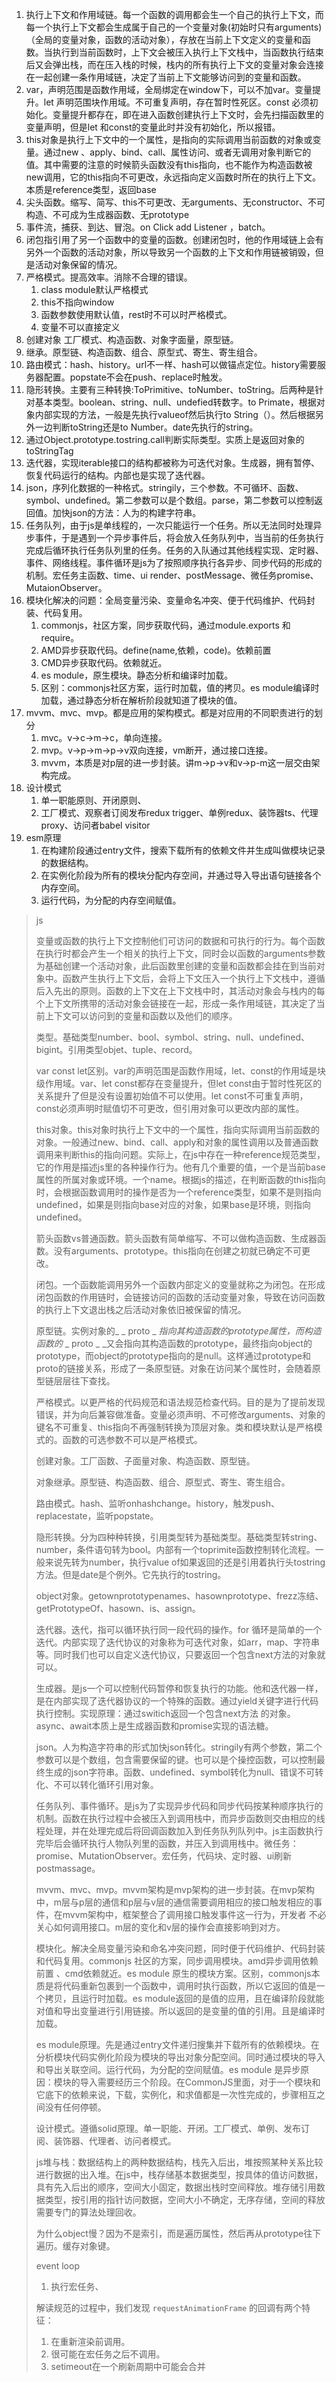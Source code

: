1. 执行上下文和作用域链。每一个函数的调用都会生一个自己的执行上下文，而每一个执行上下文都会生成属于自己的一个变量对象(初始时只有arguments)（全局的变量对象，函数的活动对象），存放在当前上下文定义的变量和函数。当执行到当前函数时，上下文会被压入执行上下文栈中，当函数执行结束后又会弹出栈，而在压入栈的时候，栈内的所有执行上下文的变量对象会连接在一起创建一条作用域链，决定了当前上下文能够访问到的变量和函数。
2. var，声明范围是函数作用域，全局绑定在window下，可以不加var。变量提升。let 声明范围块作用域。不可重复声明，存在暂时性死区。const 必须初始化。变量提升都存在，即在进入函数创建执行上下文时，会先扫描函数里的变量声明，但是let 和const的变量此时并没有初始化，所以报错。
3. this对象是执行上下文中的一个属性，是指向的实际调用当前函数的对象或变量。通过new 、apply、bind、call、属性访问、或者无调用对象判断它的值。其中需要的注意的时候箭头函数没有this指向，也不能作为构造函数被new调用，它的this指向不可更改，永远指向定义函数时所在的执行上下文。本质是reference类型，返回base
4. 尖头函数。缩写、简写、this不可更改、无arguments、无constructor、不可构造、不可成为生成器函数、无prototype
5. 事件流，捕获、到达、冒泡。on Click add Listener ，batch。
6. 闭包指引用了另一个函数中的变量的函数。创建闭包时，他的作用域链上会有另外一个函数的活动对象，所以导致另一个函数的上下文和作用链被销毁，但是活动对象保留的情况。
7. 严格模式。提高效率。消除不合理的错误。
   1. class module默认严格模式
   2. this不指向window
   3. 函数参数使用默认值，rest时不可以时严格模式。
   4. 变量不可以直接定义
8. 创建对象 工厂模式、构造函数、对象字面量，原型链。
9. 继承。原型链、构造函数、组合、原型式、寄生、寄生组合。
10. 路由模式：hash、history。url不一样、hash可以做锚点定位。history需要服务器配置。popstate不会在push、replace时触发。
11. 隐形转换。主要有三种转换:ToPrimitive、toNumber、toString。后两种是针对基本类型。boolean、string、null、undefied转数字。to Primate，根据对象内部实现的方法，一般是先执行valueof然后执行to String（）。然后根据另外一边判断toString还是to Number。date先执行的string。
12. 通过Object.prototype.tostring.call判断实际类型。实质上是返回对象的toStringTag
13. 迭代器，实现iterable接口的结构都被称为可迭代对象。生成器，拥有暂停、恢复代码运行的结构。内部也是实现了迭代器。
14. json，序列化数据的一种格式。stringily，三个参数。不可循环、函数、symbol、undefined。第二参数可以是个数组。parse，第二参数可以控制返回值。加快json的方法：人为的构建字符串。
15. 任务队列，由于js是单线程的，一次只能运行一个任务。所以无法同时处理异步事件，于是遇到一个异步事件后，将会放入任务队列中，当当前的任务执行完成后循环执行任务队列里的任务。任务的入队通过其他线程实现、定时器、事件、网络线程。事件循环是js为了按照顺序执行各异步、同步代码的形成的机制。宏任务主函数、time、ui render、postMessage、微任务promise、MutaionObserver。
16. 模块化解决的问题：全局变量污染、变量命名冲突、便于代码维护、代码封装、代码复用。
    1. commonjs，社区方案，同步获取代码，通过module.exports 和require。
    2. AMD异步获取代码。define(name,依赖，code)。依赖前置
    3. CMD异步获取代码。依赖就近。
    4. es module，原生模块。静态分析和编译时加载。
    5. 区别：commonjs社区方案，运行时加载，值的拷贝。es module编译时加载，通过静态分析在解析阶段就知道了模块的值。
17. mvvm、mvc、mvp。都是应用的架构模式。都是对应用的不同职责进行的划分
    1. mvc。v->c->m->c，单向连接。
    2. mvp。v->p->m->p->v双向连接，vm断开，通过接口连接。
    3. mvvm，本质是对p层的进一步封装。讲m->p->v和v->p-m这一层交由架构完成。
18. 设计模式
    1. 单一职能原则、开闭原则、
    2. 工厂模式、观察者订阅发布redux trigger、单例redux、装饰器ts、代理proxy、访问者babel visitor
19. esm原理
    1. 在构建阶段通过entry文件，搜索下载所有的依赖文件并生成叫做模块记录的数据结构。
    2. 在实例化阶段为所有的模块分配内存空间，并通过导入导出语句链接各个内存空间。
    3. 运行代码，为分配的内存空间赋值。

> js
>
> 变量或函数的执行上下文控制他们可访问的数据和可执行的行为。每个函数在执行时都会产生一个相关的执行上下文，同时会以函数的arguments参数为基础创建一个活动对象，此后函数里创建的变量和函数都会挂在到当前对象中。函数产生执行上下文后，会将上下文压入一个执行上下文栈中，遵循后入先出的原则。函数的上下文在上下文栈中时，其活动对象会与栈内的每个上下文所携带的活动对象会链接在一起，形成一条作用域链，其决定了当前上下文可以访问到的变量和函数以及他们的顺序。
>
> 类型。基础类型number、bool、symbol、string、null、undefined、bigint。引用类型objet、tuple、record。
>
> var const let区别。var的声明范围是函数作用域，let、const的作用域是块级作用域。var、let const都存在变量提升，但let const由于暂时性死区的关系提升了但是没有设置初始值不可以使用。let const不可重复声明，const必须声明时赋值切不可更改，但引用对象可以更改内部的属性。
>
> this对象。this对象时执行上下文中的一个属性，指向实际调用当前函数的对象。一般通过new、bind、call、apply和对象的属性调用以及普通函数调用来判断this的指向问题。实际上，在js中存在一种reference规范类型，它的作用是描述js里的各种操作行为。他有几个重要的值，一个是当前base 属性的所属对象或环境。一个name。根据js的描述，在判断函数的this指向时，会根据函数调用时的操作是否为一个reference类型，如果不是则指向undefined，如果是则指向base对应的对象，如果base是环境，则指向undefined。
>
> 箭头函数vs普通函数。箭头函数有简单缩写、不可以做构造函数、生成器函数。没有arguments、prototype。this指向在创建之初就已确定不可更改。
>
> 闭包。一个函数能调用另外一个函数内部定义的变量就称之为闭包。在形成闭包函数的作用链时，会链接访问的函数的活动变量对象，导致在访问函数的执行上下文退出栈之后活动对象依旧被保留的情况。
>
> 原型链。实例对象的_ _ proto _ _指向其构造函数的prototype属性，而构造函数的_  _ proto _ _又会指向其构造函数的prototype，最终指向object的prototype，而object的prototype指向的是null。这样通过prototype和 proto的链接关系，形成了一条原型链。对象在访问某个属性时，会随着原型链层层往下查找。
>
> 严格模式。以更严格的代码规范和语法规范检查代码。目的是为了提前发现错误，并为向后兼容做准备。变量必须声明、不可修改arguments、对象的键名不可重复、this指向不再强制转换为顶层对象。类和模块默认是严格模式的。函数的可选参数不可以是严格模式。
>
> 创建对象。工厂函数、子面量对象、构造函数、原型链。
>
> 对象继承。原型链、构造函数、组合、原型式、寄生、寄生组合。
>
> 路由模式。hash、监听onhashchange。history，触发push、replacestate，监听popstate。
>
> 隐形转换。分为四种种转换，引用类型转为基础类型。基础类型转string、number，条件语句转为bool。内部有一个toprimite函数控制转化流程。一般来说先转为number，执行value of如果返回的还是引用着执行头tostring方法。但是date是个例外。它先执行的tostring。
>
> object对象。getownprototypenames、hasownprototype、frezz冻结、getPrototypeOf、hasown、is、assign。
>
> 迭代器。迭代，指可以循环执行同一段代码的操作。for 循环是简单的一个迭代。内部实现了迭代协议的对象称为可迭代对象，如arr，map、字符串等。同时我们也可以自定义迭代协议，只要返回一个包含next方法的对象就可以。
>
> 生成器。是js一个可以控制代码暂停和恢复执行的功能。他和迭代器一样，是在内部实现了迭代器协议的一个特殊的函数。通过yield关键字进行代码执行控制。实现原理：通过switich返回一个包含next方法 的对象。async、await本质上是生成器函数和promise实现的语法糖。
>
> json。人为构造字符串的形式加快json转化。stringily有两个参数，第二个参数可以是个数组，包含需要保留的键。也可以是个操控函数，可以控制最终生成的json字符串。函数、undefined、symbol转化为null、错误不可转化、不可以转化循环引用对象。
>
> 任务队列、事件循环。是js为了实现异步代码和同步代码按某种顺序执行的机制。函数在执行过程中会被压入到调用栈中，而异步函数则交由相应的线程处理，并在处理完成后将回调函数加入到任务队列队列中。js主函数执行完毕后会循环执行人物队列里的函数，并压入到调用栈中。微任务：promise、MutationObserver。宏任务，代码块、定时器、ui刷新 postmassage。
>
> mvvm、mvc、mvp。mvvm架构是mvp架构的进一步封装。在mvp架构中，m层与p层的通信和p层与v层的通信需要调用相应的接口触发相应的事件，在mvvm架构中，框架整合了调用接口触发事件这一行为，开发者 不必关心如何调用接口。m层的变化和v层的操作会直接影响到对方。
>
> 模块化。解决全局变量污染和命名冲突问题，同时便于代码维护、代码封装和代码复用。commonjs 社区的方案，同步调用模块。amd异步调用依赖前置 、cmd依赖就近。es module 原生的模块方案。区别，commonjs本质是将代码重新包裹到一个函数中，调用时执行函数，所以它返回的值是一个拷贝，且运行时加载。es module返回的是值的应用，且在编译阶段就能对值和导出变量进行引用链接。所以返回的是变量的值的引用。且是编译时加载。
>
> es module原理。先是通过entry文件递归搜集并下载所有的依赖模块。在分析模块代码实例化阶段为模块的导出对象分配空间。同时通过模块的导入和导出关联空间。运行代码，为分配的空间赋值。es module 是异步原因：模块的导入需要经历三个阶段。在CommonJS里面，对于一个模块和它底下的依赖来说，下载，实例化，和求值都是一次性完成的，步骤相互之间没有任何停顿。
>
> 设计模式。遵循solid原理。单一职能、开闭。工厂模式、单例、发布订阅、装饰器、代理者、访问者模式。
>
> js堆与栈：数据结构上的两种数据结构，栈先入后出，堆按照某种关系比较进行数据的出入堆。在js中，栈存储基本数据类型，按具体的值访问数据，具有先入后出的顺序，空间大小固定，数据出栈时空间释放。堆存储引用数据类型，按引用的指针访问数据，空间大小不确定，无序存储，空间的释放需要专门的算法处理回收。
>
> 为什么object慢？因为不是索引，而是遍历属性，然后再从prototype往下遍历。缓存对象键。
>
> event loop
>
> 1. 执行宏任务、
>
> 解读规范的过程中，我们发现 `requestAnimationFrame` 的回调有两个特征：
>
> 1. 在重新渲染前调用。
> 2. 很可能在宏任务之后不调用。
> 3. setimeout在一个刷新周期中可能会合并

